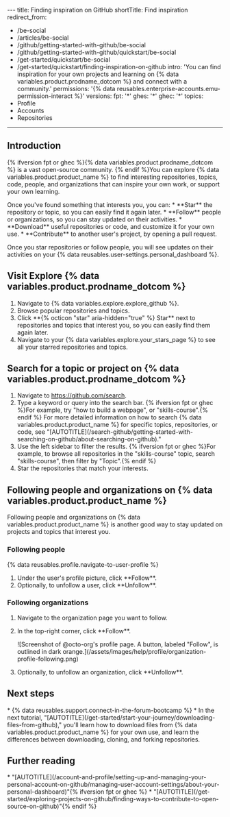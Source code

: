 \---
title: Finding inspiration on GitHub
shortTitle: Find inspiration
redirect\_from:
  - /be-social
  - /articles/be-social
  - /github/getting-started-with-github/be-social
  - /github/getting-started-with-github/quickstart/be-social
  - /get-started/quickstart/be-social
  - /get-started/quickstart/finding-inspiration-on-github
intro: 'You can find inspiration for your own projects and learning on {% data variables.product.prodname\_dotcom %} and connect with a community.'
permissions: '{% data reusables.enterprise-accounts.emu-permission-interact %}'
versions:
  fpt: '\*'
  ghes: '\*'
  ghec: '\*'
topics:
  - Profile
  - Accounts
  - Repositories
---

## Introduction

{% ifversion fpt or ghec %}{% data variables.product.prodname\_dotcom %} is a vast open-source community. {% endif %}You can explore {% data variables.product.product\_name %} to find interesting repositories, topics, code, people, and organizations that can inspire your own work, or support your own learning.

Once you've found something that interests you, you can:
\* \*\*Star\*\* the repository or topic, so you can easily find it again later.
\* \*\*Follow\*\* people or organizations, so you can stay updated on their activities.
\* \*\*Download\*\* useful repositories or code, and customize it for your own use.
\* \*\*Contribute\*\* to another user's project, by opening a pull request.

Once you star repositories or follow people, you will see updates on their activities on your {% data reusables.user-settings.personal\_dashboard %}.

## Visit Explore {% data variables.product.prodname\_dotcom %}

1. Navigate to {% data variables.explore.explore\_github %}.
1. Browse popular repositories and topics.
1. Click \*\*{% octicon "star" aria-hidden="true" %} Star\*\* next to repositories and topics that interest you, so you can easily find them again later.
1. Navigate to your {% data variables.explore.your\_stars\_page %} to see all your starred repositories and topics.

## Search for a topic or project on {% data variables.product.prodname\_dotcom %}

1. Navigate to https://github.com/search.
1. Type a keyword or query into the search bar. {% ifversion fpt or ghec %}For example, try "how to build a webpage", or "skills-course".{% endif %} For more detailed information on how to search {% data variables.product.product\_name %} for specific topics, repositories, or code, see "\[AUTOTITLE\](/search-github/getting-started-with-searching-on-github/about-searching-on-github)."
1. Use the left sidebar to filter the results. {% ifversion fpt or ghec %}For example, to browse all repositories in the "skills-course" topic, search "skills-course", then filter by "Topic".{% endif %}
1. Star the repositories that match your interests.

## Following people and organizations on {% data variables.product.product\_name %}

Following people and organizations on {% data variables.product.product\_name %} is another good way to stay updated on projects and topics that interest you.

### Following people

{% data reusables.profile.navigate-to-user-profile %}
1. Under the user's profile picture, click \*\*Follow\*\*.
1. Optionally, to unfollow a user, click \*\*Unfollow\*\*.

### Following organizations

1. Navigate to the organization page you want to follow.
1. In the top-right corner, click \*\*Follow\*\*.

   !\[Screenshot of @octo-org's profile page. A button, labeled "Follow", is outlined in dark orange.\](/assets/images/help/profile/organization-profile-following.png)

1. Optionally, to unfollow an organization, click \*\*Unfollow\*\*.

## Next steps

\* {% data reusables.support.connect-in-the-forum-bootcamp %}
\* In the next tutorial, "\[AUTOTITLE\](/get-started/start-your-journey/downloading-files-from-github)," you'll learn how to download files from {% data variables.product.product\_name %} for your own use, and learn the differences between downloading, cloning, and forking repositories.

## Further reading

\* "\[AUTOTITLE\](/account-and-profile/setting-up-and-managing-your-personal-account-on-github/managing-user-account-settings/about-your-personal-dashboard)"{% ifversion fpt or ghec %}
\* "\[AUTOTITLE\](/get-started/exploring-projects-on-github/finding-ways-to-contribute-to-open-source-on-github)"{% endif %}